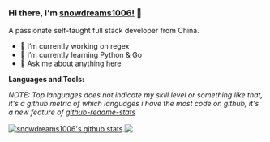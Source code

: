 ### Hi there, I'm [snowdreams1006!](https://snowdreams1006.github.io) 👋

A passionate self-taught full stack developer from China.

- 🔭 I’m currently working on regex
- 🌱 I’m currently learning Python & Go
- 💬 Ask me about anything [here](https://github.com/snowdreams1006/snowdreams1006/issues)

**Languages and Tools:**  

*NOTE: Top languages does not indicate my skill level or something like that, it's a github metric of which languages i have the most code on github, it's a new feature of [github-readme-stats](https://github.com/snowdreams1006/github-readme-stats)*

<a href="https://github.com/snowdreams1006/snowdreams1006.github.io">
  <img align="center" src="https://github-readme-stats.vercel.app/api?username=snowdreams1006&show_icons=true&include_all_commits=true" alt="snowdreams1006's github stats" />
</a>
<a href="https://github.com/snowdreams1006/snowdreams1006.github.io">
  <img align="center" src="https://github-readme-stats.vercel.app/api/top-langs/?username=snowdreams1006&layout=compact" />
</a>
